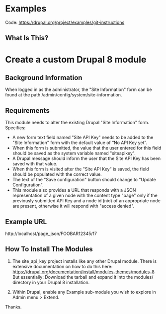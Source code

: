 Examples 
========


Code: https://drupal.org/project/examples/git-instructions

What Is This?
-------------

# Create a custom Drupal 8 module

## Background Information

When logged in as the administrator, the "Site Information" form can be found at the path /admin/config/system/site-information.

## Requirements

This module needs to alter the existing Drupal "Site Information" form. Specifics:

* A new form text field named "Site API Key" needs to be added to the "Site Information" form with the default value of “No API Key yet”.
* When this form is submitted, the value that the user entered for this field should be saved as the system variable named "siteapikey".
* A Drupal message should inform the user that the Site API Key has been saved with that value.
* When this form is visited after the "Site API Key" is saved, the field should be populated with the correct value.
* The text of the "Save configuration" button should change to "Update Configuration".
* This module also provides a URL that responds with a JSON representation of a given node with the content type "page" only if the previously submitted API Key and a node id (nid) of an appropriate node are present, otherwise it will respond with "access denied".

## Example URL

http://localhost/page_json/FOOBAR12345/17

How To Install The Modules
--------------------------

1. The site_api_key project installs like any other Drupal module. There is extensive
documentation on how to do this here:
https://drupal.org/documentation/install/modules-themes/modules-8 But essentially:
Download the tarball and expand it into the modules/ directory in your Drupal 8
installation.

2. Within Drupal, enable any Example sub-module you wish to explore in Admin
menu > Extend.


Thanks.
